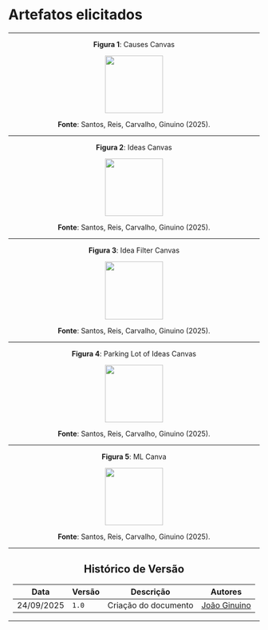 # Artefatos elicitados

---

<center>

 **Figura 1**: Causes Canvas
</center>

<center>
    <img src="https://raw.githubusercontent.com/unb-Sistemas-de-Machine-learning/Grupo2-ChiquinhoAI/ae23888016db4f13320075f50d37cfb3b878b278/docs/assets/logo.png?raw=true" style="width:12vw"/> 
</center>

<center>

   **Fonte**: Santos, Reis, Carvalho, Ginuino (2025). 
</center>

---


<center>

 **Figura 2**: Ideas Canvas
</center>

<center>
    <img src="https://raw.githubusercontent.com/unb-Sistemas-de-Machine-learning/Grupo2-ChiquinhoAI/ae23888016db4f13320075f50d37cfb3b878b278/docs/assets/logo.png?raw=true" style="width:12vw"/> 
</center>

<center>

   **Fonte**: Santos, Reis, Carvalho, Ginuino (2025). 
</center>

---


<center>

 **Figura 3**: Idea Filter Canvas
</center>

<center>
    <img src="https://raw.githubusercontent.com/unb-Sistemas-de-Machine-learning/Grupo2-ChiquinhoAI/ae23888016db4f13320075f50d37cfb3b878b278/docs/assets/logo.png?raw=true" style="width:12vw"/> 
</center>

<center>

   **Fonte**: Santos, Reis, Carvalho, Ginuino (2025). 
</center>

---

<center>

 **Figura 4**: Parking Lot of Ideas Canvas
</center>

<center>
    <img src="https://raw.githubusercontent.com/unb-Sistemas-de-Machine-learning/Grupo2-ChiquinhoAI/ae23888016db4f13320075f50d37cfb3b878b278/docs/assets/logo.png?raw=true" style="width:12vw"/> 
</center>

<center>

   **Fonte**: Santos, Reis, Carvalho, Ginuino (2025). 
</center>

---

<center>

 **Figura 5**: ML Canva
</center>

<center>
    <img src="https://raw.githubusercontent.com/unb-Sistemas-de-Machine-learning/Grupo2-ChiquinhoAI/ae23888016db4f13320075f50d37cfb3b878b278/docs/assets/logo.png?raw=true" style="width:12vw"/> 
</center>

<center>

   **Fonte**: Santos, Reis, Carvalho, Ginuino (2025). 
</center>

---

<center>

## Histórico de Versão

</center>

<div style="margin: 0 auto; width: fit-content;">

| Data       | Versão | Descrição            | Autores                                   |
|------------|--------|----------------------|-------------------------------------------|
| 24/09/2025 | `1.0`  | Criação do documento | [João Ginuino](https://github.com/i-JSS) |

</div>

---
